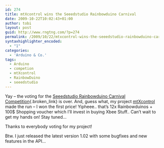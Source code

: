 ```yaml
---
id: 274
title: mtXcontrol wins the Seeedstudio Rainbowduino Carnival
date: 2009-10-22T10:02:43+01:00
author: tobi
layout: post
guid: http://www.rngtng.com/?p=274
permalink: /2009/10/22/mtxcontrol-wins-the-seeedstudio-rainbowduino-carnival/
syntaxhighlighter_encoded:
  - "1"
categories:
  - 'Arduino & Co.'
tags:
  - Arduino
  - competion
  - mtXcontrol
  - RainbowDuino
  - seeedstudio
---
```

Yay &#8211; the voting for the [Seeedstudio Rainbowduino Carnival Competition](http://www.seeedstudio.com/forum/viewforum.php?f=11){.broken_link} is over. And, guess what, my project [mtXcontrol](http://www.rngtng.com/mtXcontrol) made the run &#8211; I won the first price! Yipheee.. that&#8217;s 12x Rainbowduinos + 100$ Shopping voucher which I&#8217;ll invest in buying Xbee Stuff.. Can&#8217;t wait to get my hands on! Stay tuned&#8230;

Thanks to everybody voting for my project!

Btw. I just released the latest version 1.02 with some bugfixes and new features in the API&#8230;